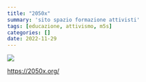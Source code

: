 ```yaml
---
title: "2050x"
summary: 'sito spazio formazione attivisti'
tags: [educazione, attivismo, m5s]
categories: []
date: 2022-11-29
---
```


![](./2050x_featured.jpg)

<https://2050x.org/>
